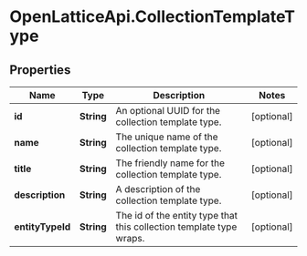# OpenLatticeApi.CollectionTemplateType

## Properties

Name | Type | Description | Notes
------------ | ------------- | ------------- | -------------
**id** | **String** | An optional UUID for the collection template type. | [optional] 
**name** | **String** | The unique name of the collection template type. | [optional] 
**title** | **String** | The friendly name for the collection template type. | [optional] 
**description** | **String** | A description of the collection template type. | [optional] 
**entityTypeId** | **String** | The id of the entity type that this collection template type wraps. | [optional] 


